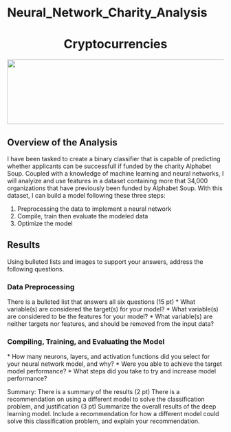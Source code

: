 # Neural_Network_Charity_Analysis

<h1 align = "center"> Cryptocurrencies </h1>

<p align = "center">
<img src = "https://www.charitydata.ca/img/charitydata.png" width = "700" height = "150">
 </p>
 
<h2> Overview of the Analysis </h2> 
I have been tasked to create a binary classifier that is capable of predicting whether applicants can be successfull if funded by the charity Alphabet Soup. Coupled with a knowledge of machine learning and neural networks, I will analyize and use features in a dataset containing more that 34,000 organizations that have previously been funded by Alphabet Soup. With this dataset, I can build a model following these three steps:<br>

1) Preprocessing the data to implement a neural network
2) Compile, train then evaluate the modeled data
3) Optimize the model

<h2> Results </h2>
Using bulleted lists and images to support your answers, address the following questions.

<h3>Data Preprocessing</h3>
There is a bulleted list that answers all six questions (15 pt)
* What variable(s) are considered the target(s) for your model?
* What variable(s) are considered to be the features for your model?
* What variable(s) are neither targets nor features, and should be removed from the input data?

<h3> Compiling, Training, and Evaluating the Model </h3> 
* How many neurons, layers, and activation functions did you select for your neural network model, and why?
* Were you able to achieve the target model performance?
* What steps did you take to try and increase model performance?


Summary: 
There is a summary of the results (2 pt)
There is a recommendation on using a different model to solve the classification problem, and justification (3 pt)
Summarize the overall results of the deep learning model. Include a recommendation for how a different model could solve this classification problem, and explain your recommendation.
